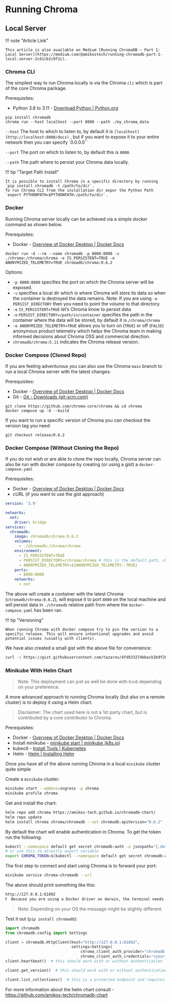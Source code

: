# Running Chroma

## Local Server

!!! note "Article Link"

    This article is also available on Medium [Running ChromaDB — Part 1: Local Server](https://medium.com/@amikostech/running-chromadb-part-1-local-server-2c61cb1c9f2c).

### Chroma CLI

The simplest way to run Chroma locally is via the Chroma `cli` which is part of the core Chroma package.

Prerequisites:

- Python 3.8 to 3.11 - [Download Python | Python.org](https://www.python.org/downloads/)

```shell
pip install chromadb
chroma run --host localhost --port 8000 --path ./my_chroma_data
```

`--host` The host to which to listen to, by default it is `[localhost](http://localhost:8000/docs)` , but if you want to
expose it to your entire network then you can specify `0.0.0.0``

`--port` The port on which to listen to, by default this is `8000`.

`--path` The path where to persist your Chroma data locally.

!!! tip "Target Path Install"

    It is possible to install Chroma in a specific directory by running `pip install chromadb -t /path/to/dir`.
    To run Chroma CLI from the installation dir expor the Python Path `export PYTHONPATH=$PYTHONPATH:/path/to/dir`.

### Docker

Running Chroma server locally can be achieved via a simple docker command as shown below.

Prerequisites:

- Docker - [Overview of Docker Desktop | Docker Docs](https://docs.docker.com/desktop/)

```shell
docker run -d --rm --name chromadb -p 8000:8000 -v ./chroma:/chroma/chroma -e IS_PERSISTENT=TRUE -e ANONYMIZED_TELEMETRY=TRUE chromadb/chroma:0.6.2
```

Options:

- `-p 8000:8000` specifies the port on which the Chroma server will be exposed.
- `-v` specifies a local dir which is where Chroma will store its data so when the container is destroyed the data
  remains. Note: If you are using `-e PERSIST_DIRECTORY` then you need to point the volume to that directory.
- `-e` `IS_PERSISTENT=TRUE` let’s Chroma know to persist data
- `-e` `PERSIST_DIRECTORY=/path/in/container` specifies the path in the container where the data will be stored, by
  default it is `/chroma/chroma`
- `-e ANONYMIZED_TELEMETRY=TRUE` allows you to turn on (`TRUE`) or off (`FALSE`) anonymous product telemetry which helps
  the Chroma team in making informed decisions about Chroma OSS and commercial direction.
- `chromadb/chroma:5.11` indicates the Chroma release version.

### Docker Compose (Cloned Repo)

If you are feeling adventurous you can also use the Chroma `main` branch to run a local Chroma server with the latest
changes:

Prerequisites:

- Docker - [Overview of Docker Desktop | Docker Docs](https://docs.docker.com/desktop/)
- Git - [Git - Downloads (git-scm.com)](https://git-scm.com/downloads)

```shell
git clone https://github.com/chroma-core/chroma && cd chroma
docker compose up -d --build
```

If you want to run a specific version of Chroma you can checkout the version tag you need:

```shell
git checkout release/0.6.2
```

### Docker Compose (Without Cloning the Repo)

If you do not wish or are able to clone the repo locally, Chroma server can also be run with docker compose by
creating (or using a gist) a `docker-compose.yaml`

Prerequisites:

- Docker - [Overview of Docker Desktop | Docker Docs](https://docs.docker.com/desktop/)
- cURL (if you want to use the gist approach)

```yaml
version: '3.9'

networks:
  net:
    driver: bridge
services:
  chromadb:
    image: chromadb/chroma:0.6.2
    volumes:
      - ./chromadb:/chroma/chroma
    environment:
      - IS_PERSISTENT=TRUE
      - PERSIST_DIRECTORY=/chroma/chroma # this is the default path, change it as needed
      - ANONYMIZED_TELEMETRY=${ANONYMIZED_TELEMETRY:-TRUE}
    ports:
      - 8000:8000
    networks:
      - net
```

The above will create a container with the latest Chroma (`chromadb/chroma:0.6.2`), will expose it to port `8000` on
the local machine and will persist data in `./chromadb` relative path from where the `docker-compose.yaml` has been ran.

!!! tip "Versioning"

    When running Chroma with docker compose try to pin the version to a specific release. This will ensure intentional upgrades and avoid potential issues (usually with clients).

We have also created a small gist with the above file for convenience:

```bash
curl -s https://gist.githubusercontent.com/tazarov/4fd933274bbacb3b9f286b15c01e904b/raw/87268142d64d8ee0f7f98c27a62a5d089923a1df/docker-compose.yaml | docker-compose -f - up
```

### Minikube With Helm Chart

> Note: This deployment can just as well be done with `KinD` depending on your preference.

A more advanced approach to running Chroma locally (but also on a remote cluster) is to deploy it using a Helm chart.

> Disclaimer: The chart used here is not a 1st party chart, but is contributed by a core contributor to Chroma.

Prerequisites:

- Docker - [Overview of Docker Desktop | Docker Docs](https://docs.docker.com/desktop/)
- Install minikube - [minikube start | minikube (k8s.io)](https://minikube.sigs.k8s.io/docs/start/)
- kubectl - [Install Tools | Kubernetes](https://kubernetes.io/docs/tasks/tools/#kubectl)
- Helm - [Helm | Installing Helm](https://helm.sh/docs/intro/install/)

Once you have all of the above running Chroma in a local `minikube` cluster quite simple

Create a `minikube` cluster:

```bash
minikube start --addons=ingress -p chroma
minikube profile chroma
```

Get and install the chart:

```bash
helm repo add chroma https://amikos-tech.github.io/chromadb-chart/
helm repo update
helm install chroma chroma/chromadb --set chromadb.apiVersion="0.6.2"
```

By default the chart will enable authentication in Chroma. To get the token run the following:

```bash
kubectl --namespace default get secret chromadb-auth -o jsonpath="{.data.token}" | base64 --decode
# or use this to directly export variable
export CHROMA_TOKEN=$(kubectl --namespace default get secret chromadb-auth -o jsonpath="{.data.token}" | base64 --decode)
```

The first step to connect and start using Chroma is to forward your port:

```bash
minikube service chroma-chromadb --url
```

The above should print something like this:

```bash
http://127.0.0.1:61892
❗  Because you are using a Docker driver on darwin, the terminal needs to be open to run it.
```

> Note: Depending on your OS the message might be slightly different.

Test it out (`pip install chromadb`):

```python
import chromadb
from chromadb.config import Settings

client = chromadb.HttpClient(host="http://127.0.0.1:61892",
                             settings=Settings(
                                 chroma_client_auth_provider="chromadb.auth.token.TokenAuthClientProvider",
                                 chroma_client_auth_credentials="<your_chroma_token>"))
client.heartbeat()  # this should work with or without authentication - it is a public endpoint

client.get_version()  # this should work with or without authentication - it is a public endpoint

client.list_collections()  # this is a protected endpoint and requires authentication
```

For more information about the helm chart consult - https://github.com/amikos-tech/chromadb-chart
